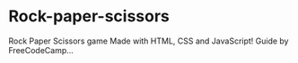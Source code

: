 # Rock-paper-scissors

Rock Paper Scissors game Made with HTML, CSS and JavaScript!
Guide by FreeCodeCamp...